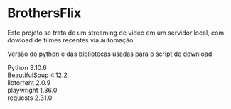 # BrothersFlix
Este projeto se trata de um streaming de video em um servidor local, com dowload de filmes recentes via automação

Versão do python e das bibliotecas usadas para o script de download: <br />

Python 3.10.6 <br />
BeautifulSoup 4.12.2 <br />
libtorrent 2.0.9 <br />
playwright 1.36.0 <br />
requests 2.31.0 <br />

